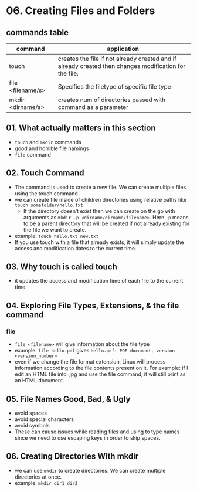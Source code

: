 # 06. Creating Files and Folders

## commands table

| command | application |
| --- | --- |
| touch <filename> | creates the file if not already created and if already created then changes modification for the file.  |
| file <filename/s> | Specifies the filetype of specific file type |
| mkdir <dirname/s> | creates num of directories passed with command as a parameter  |

## 01. What actually matters in this section

- `touch` and `mkdir` commands
- good and horrible file namings
- `file` command

## 02. Touch Command

- The command is used to create a new file. We can create multiple files using the touch command.
- we can create file inside of children directories using relative paths like `touch somefolder/hello.txt`
    - If the directory doesn’t exist then we can create on the go with arguments as `mkdir -p <dirname/dirname/filename>`. Here `-p` means to be a parent directory that will be created if not already existing for the file we want to create.
- example: `touch hello.txt new.txt`
- If you use touch with a file that already exists, it will simply update the access and modification dates to the current time.

## 03. Why touch is called touch

- it updates the access and modification time of each file to the current time.

## 04. Exploring File Types, Extensions, & the file command

### file

- `file <filename>` will give information about the file type
- example: `file hello.pdf` gives `hello.pdf: PDF document, version <version_number>`
- even if we change the file format extension, Linux will process information according to the file contents present on it. For example: if I edit an HTML file into .jpg and use the file command, it will still print as an HTML document.

## 05. File Names Good, Bad, & Ugly

- avoid spaces
- avoid special characters
- avoid symbols
- These can cause issues while reading files and using to type names since we need to use escaping keys in order to skip spaces.

## 06. Creating Directories With mkdir

- we can use `mkdir` to create directories. We can create multiple directories at once.
- example: `mkdir dir1 dir2`